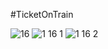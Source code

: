 #TicketOnTrain
 
![16](https://user-images.githubusercontent.com/123800500/230934096-bf2a2a22-b3fa-4a8a-83d9-abc52e09a900.JPG)
![1 16 1](https://user-images.githubusercontent.com/123800500/230934114-2d81fa25-627c-4459-b097-c8e0a1d4f60e.JPG)
![1 16 2](https://user-images.githubusercontent.com/123800500/230934125-9772a925-66cf-49c1-8411-62a35887225b.JPG)
